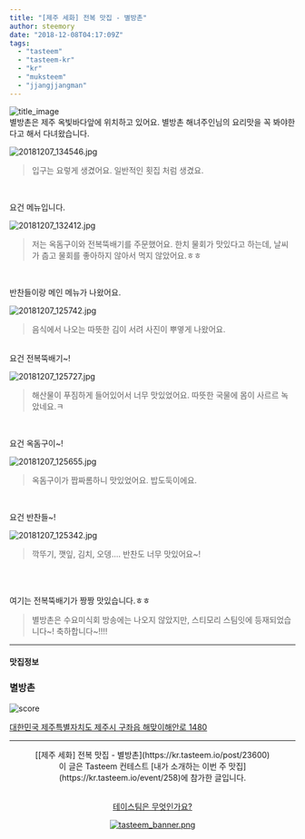 ```yaml
---
title: "[제주 세화] 전복 맛집 - 별방촌"
author: steemory
date: "2018-12-08T04:17:09Z"
tags:
  - "tasteem"
  - "tasteem-kr"
  - "kr"
  - "muksteem"
  - "jjangjjangman"
---
```

![title_image](https://static.tasteem.io/uploads/3843/post/23600/content_2edfd1b8-3227-4512-824a-a9f31d97a8f2.jpeg)
<br/>
별방촌은 제주 옥빛바다앞에 위치하고 있어요. 별방촌 해녀주인님의 요리맛을 꼭 봐야한다고 해서 다녀왔습니다.

![20181207_134546.jpg](https://static.tasteem.io/uploads/image/image/114742/913bc193-fc09-4c56-830d-cd2b9745223f.jpeg)
> 입구는 요렇게 생겼어요. 일반적인 횟집 처럼 생겼요.

<br>

요건 메뉴입니다.

![20181207_132412.jpg](https://static.tasteem.io/uploads/image/image/114743/913bc193-fc09-4c56-830d-cd2b9745223f.jpeg)
> 저는 옥돔구이와 전복뚝배기를 주문했어요. 한치 물회가 맛있다고 하는데, 날씨가 춥고 물회를 좋아하지 않아서 먹지 않았어요.ㅎㅎ

<br>

반찬들이랑 메인 메뉴가 나왔어요. 

![20181207_125742.jpg](https://static.tasteem.io/uploads/image/image/114744/1066bfc4-22ad-4868-8ae7-3be65b7a2190.jpeg)
> 음식에서 나오는 따뜻한 김이 서려 사진이 뿌옇게 나왔어요.

<br>
요건 전복뚝배기~!

![20181207_125727.jpg](https://static.tasteem.io/uploads/image/image/114747/913bc193-fc09-4c56-830d-cd2b9745223f.jpeg)
> 해산물이 푸짐하게 들어있어서 너무 맛있었어요. 따뜻한 국물에 몸이 사르르 녹았네요.ㅋ

<br>

요건 옥돔구이~!

![20181207_125655.jpg](https://static.tasteem.io/uploads/image/image/114746/1066bfc4-22ad-4868-8ae7-3be65b7a2190.jpeg)
> 옥돔구이가 짭짜롬하니 맛있었어요. 밥도둑이에요.

<br>

요건 반찬들~!

![20181207_125342.jpg](https://static.tasteem.io/uploads/image/image/114745/1066bfc4-22ad-4868-8ae7-3be65b7a2190.jpeg)
> 깍뚜기, 깻잎, 김치, 오뎅.... 반찬도 너무 맛있어요~! 


<br>
<br>


여기는 전복뚝배기가 짱짱 맛있습니다.ㅎㅎ
<br>
> 별방촌은 수요미식회 방송에는 나오지 않았지만, 스티모리 스팀잇에 등재되었습니다~! 축하합니다~!!!!

---------------------
#### 맛집정보
### 별방촌
![score](https://static.tasteem.io/images/steem/1Crowns.png)

[대한민국 제주특별자치도 제주시 구좌읍 해맞이해안로 1480](https://kr.tasteem.io/post/23600#map)

-----------------------------------------
<center>[[제주 세화] 전복 맛집 - 별방촌](https://kr.tasteem.io/post/23600)
<br/>이 글은 Tasteem 컨테스트
 [내가 소개하는  이번 주 맛집](https://kr.tasteem.io/event/258)에 참가한 글입니다.

<br/>[테이스팀은 무엇인가요?](https://kr.tasteem.io/about)

[![tasteem_banner.png](https://static.tasteem.io/images/tasteem_banner_v3.png)](https://kr.tasteem.io)</center>